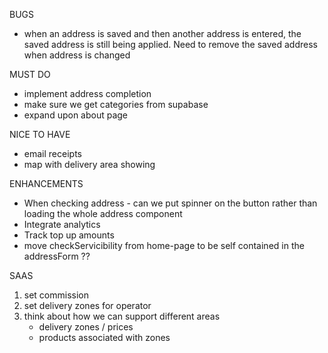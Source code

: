 BUGS
- when an address is saved and then another address is entered, the saved address is still being applied. Need to remove the saved address when address is changed

MUST DO
- implement address completion
- make sure we get categories from supabase
- expand upon about page


NICE TO HAVE
- email receipts
- map with delivery area showing

ENHANCEMENTS
- When checking address - can we put spinner on the button rather than loading the whole address component
- Integrate analytics
- Track top up amounts
- move checkServicibility from home-page to be self contained in the addressForm ??



SAAS
1. set commission
2. set delivery zones for operator
3. think about how we can support different areas
    - delivery zones / prices
    - products associated with zones
